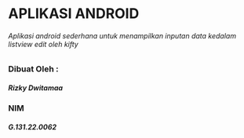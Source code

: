 # APLIKASI ANDROID
###### Aplikasi android sederhana untuk menampilkan inputan data kedalam listview edit oleh kifty

### Dibuat Oleh :
##### Rizky Dwitamaa
### NIM
##### G.131.22.0062